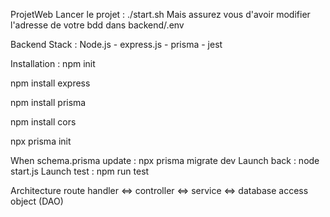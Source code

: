 ProjetWeb
Lancer le projet : ./start.sh Mais assurez vous d'avoir modifier l'adresse de votre bdd dans backend/.env

Backend
Stack : Node.js - express.js - prisma - jest

Installation :
npm init

npm install express

npm install prisma

npm install cors

npx prisma init

When schema.prisma update : npx prisma migrate dev Launch back : node start.js Launch test : npm run test

Architecture
route handler <=> controller <=> service <=> database access object (DAO)